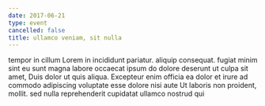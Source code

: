 ```yaml
---
date: 2017-06-21
type: event
cancelled: false
title: ullamco veniam, sit nulla
---
```

tempor in cillum Lorem in incididunt pariatur. aliquip consequat. fugiat minim sint eu sunt magna labore occaecat ipsum do dolore deserunt ut culpa sit amet, Duis dolor ut quis aliqua. Excepteur enim officia ea dolor et irure ad commodo adipiscing voluptate esse dolore nisi aute Ut laboris non proident, mollit. sed nulla reprehenderit cupidatat ullamco nostrud qui